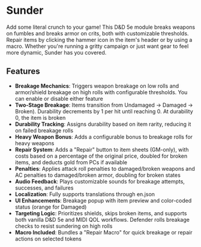 # Sunder
Add some literal crunch to your game! This D&D 5e module breaks weapons on fumbles and breaks armor on crits, both with customizable thresholds. Repair items by clicking the hammer icon in the item's header or by using a macro. Whether you're running a gritty campaign or just want gear to feel more dynamic, Sunder has you covered.

## Features
- **Breakage Mechanics**: Triggers weapon breakage on low rolls and armor/shield breakage on high rolls with configurable thresholds. You can enable or disable either feature
- **Two-Stage Breakage**: Items transition from Undamaged → Damaged → Broken). Durability decrements by 1 per hit until reaching 0. At durability 0, the item is broken
- **Durability Tracking**: Assigns durability based on item rarity, reducing it on failed breakage rolls
- **Heavy Weapon Bonus**: Adds a configurable bonus to breakage rolls for heavy weapons
- **Repair System**: Adds a "Repair" button to item sheets (GM-only), with costs based on a percentage of the original price, doubled for broken items, and deducts gold from PCs if available
- **Penalties**: Applies attack roll penalties to damaged/broken weapons and AC penalties to damaged/broken armor, doubling for broken states
- **Audio Feedback**: Plays customizable sounds for breakage attempts, successes, and failures
- **Localization**: Fully supports translations through en.json
- **UI Enhancements**: Breakage popup with item preview and color-coded status (orange for Damaged)
- **Targeting Logic**: Prioritizes shields, skips broken items, and supports both vanilla D&D 5e and MIDI QOL workflows. Defender rolls breakage checks to resist sundering on high rolls
- **Macro Included**: Bundles a "Repair Macro" for quick breakage or repair actions on selected tokens
